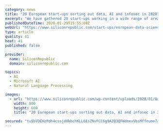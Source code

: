```yaml
---
category: news
title: "20 European start-ups sorting out data, AI and infosec in 2020"
excerpt: "We have gathered 20 start-ups working in a wide range of areas related to AI, data and infosec, which we believe are well worth watching in 2020 and the decade ahead. From Dublin to Galway and from Poland to Romania, we have gathered 20 European start-ups that are definitely worth keeping an eye on if you’re interested in anything to do with ..."
publishedDateTime: 2020-01-29T15:55:00Z
webUrl: "https://www.siliconrepublic.com/start-ups/european-data-science-ai-infosec-startups"
type: article
quality: 41
heat: 41
published: false

provider:
  name: SiliconRepublic
  domain: siliconrepublic.com

topics:
  - AI
  - Microsoft AI
  - Natural Language Processing

images:
  - url: "https://www.siliconrepublic.com/wp-content/uploads/2020/01/AdobeStock_311163022.jpeg"
    width: 800
    height: 600
    title: "20 European start-ups sorting out data, AI and infosec in 2020"

secured: "tuSbVDEHzPdh4cssjd0kbchKLL6EsZNvFCC6g9AZQ3QFWdmxvVbsMffnume7aAlBOawHrRXTuimzSymRC6vx0xmp18Nl/JK5tK1jcFQn95rklBw+FD2ttMkGFOSmXkpwRS3nTXzL51l5W5WHBOJ2c3+c6s375NoDg+KXc8SOOOkh0jotvEbPr3ClXDVbuh8utYm4dA2jw8RCaw5GWWjBY4AWQ+hBD+3A7lGUpvNrxKOetGae52L8dKGcA6YQTH0GzDzjbi0BcHjFh069LpusdRHlz5tOJI/J19m5QhY+IM2Zl9O1swxgOA0t7fjQwr6R6bDT215/bLcV+m61LpwSgvn+roHq7ZhTouUOb3reh+SzBWqC0MK68F1td0WJlXbUnNzb1wGpG5aEHFwCOWuls6CQtwdWp2HAHFQRYivceXy+nm3AMZfWBtYNShy4bCgg9DekNqRzjJXuCdwV21cdgtfATm9H7/2ib2veuUajW1I=;iWlEkYam5ctZ6KsJSmnN4Q=="
---
```


